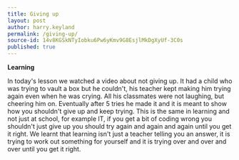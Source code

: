 ```yaml
---
title: Giving up
layout: post
author: harry.keyland
permalink: /giving-up/
source-id: 14v8KGSkNTyIobku6Pw6yKmv9G8EsjlMkDgXyUf-3C0s
published: true
---
```

**Learning**

In today's lesson we watched a video about not giving up. It had a child who was trying to vault a box but he couldn't, his teacher kept making him trying again even when he was crying. All his classmates were not laughing, but cheering him on. Eventually after 5 tries he made it and it is meant to show how you shouldn't give up and keep trying. This is the same in learning and not just at school, for example IT, if you get a bit of coding wrong you shouldn't just give up you should try again and again and again until you get it right. We learnt that learning isn't just a teacher telling you an answer, it is trying to work out something for yourself and it is trying over and over and over until you get it right.

